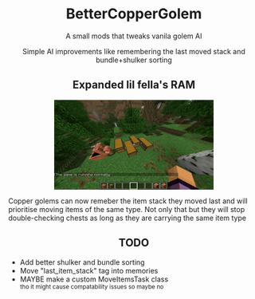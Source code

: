 <h1 align="center">BetterCopperGolem<br></h1>
<p align="center">A small mods that tweaks vanila golem AI</p>
<p align="center">Simple AI improvements like remembering the last moved stack and bundle+shulker sorting</p>
<h2 align="center">Expanded lil fella's RAM</h2>
<p align="center"><img title="this gif took a megabyte of project space" src="https://github.com/GHOSTSHAURMA/BetterCopperGolem/blob/main/media/output.gif" align="center"/></p>
Copper golems can now remeber the item stack they moved last and will prioritise moving items of the same type. Not only that but they will stop double-checking chests as long as they are carrying the same item type
<br>
<h2 align="center">TODO</h2>
<ul>
  <li>Add better shulker and bundle sorting</li>
  <li>Move "last_item_stack" tag into memories</li>
  <li>MAYBE make a custom MoveItemsTask class<br>
  <sup>tho it might cause compatability issues so maybe no</sup>
  </li>
</ul>
